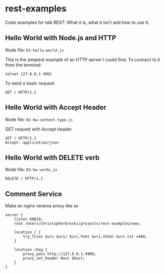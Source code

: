 # rest-examples
Code examples for talk REST: What it is, what it isn't and how to use it.

## Hello World with Node.js and HTTP

Node file: `01-hello-world.js`

This is the simplest example of an HTTP server I could find. To connect to it from the terminal:

    telnet 127.0.0.1 4901

To send a basic request:

    GET / HTTP/1.1

## Hello World with Accept Header

Node file: `02-hw-content-type.js`

GET request with Accept header

    GET / HTTP/1.1
    Accept: application/json

## Hello World with DELETE verb

Node file: `03-hw-verbs.js`

    DELETE / HTTP/1.1

## Comment Service

Make an nginx reverse proxy like so

    server {
        listen 60018;
        root /Users/christopherbroski/projects/rest-examples/www;

        location / {
            try_files $uri $uri/ $uri.html $uri.shtml $uri.txt =404;
        }

        location /msg {
            proxy_pass http://127.0.0.1:4908;
            proxy_set_header Host $host;
        }
    }
